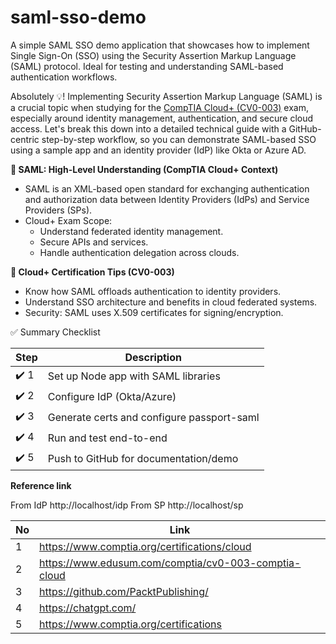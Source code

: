 # saml-sso-demo
A simple SAML SSO demo application that showcases how to implement Single Sign-On (SSO) using the Security Assertion Markup Language (SAML) protocol. Ideal for testing and understanding SAML-based authentication workflows.

Absolutely 💡! Implementing Security Assertion Markup Language (SAML) is a crucial topic when studying for the [CompTIA Cloud+ (CV0-003)](https://www.comptia.org/certifications/cloud) exam, especially around identity management, authentication, and secure cloud access. Let's break this down into a detailed technical guide with a GitHub-centric step-by-step workflow, so you can demonstrate SAML-based SSO using a sample app and an identity provider (IdP) like Okta or Azure AD.

**🔐 SAML: High-Level Understanding (CompTIA Cloud+ Context)**

- SAML is an XML-based open standard for exchanging authentication and authorization data between Identity Providers (IdPs) and Service Providers (SPs).
- Cloud+ Exam Scope:
  - Understand federated identity management.
  - Secure APIs and services.
  - Handle authentication delegation across clouds.
 
**🧠 Cloud+ Certification Tips (CV0-003)**

- Know how SAML offloads authentication to identity providers.
- Understand SSO architecture and benefits in cloud federated systems.
- Security: SAML uses X.509 certificates for signing/encryption.

✅ Summary Checklist

| Step  | Description |
| ------------- | ------------- |
| ✔️ 1  | Set up Node app with SAML libraries  |
| ✔️ 2  | Configure IdP (Okta/Azure)  |
| ✔️ 3  | Generate certs and configure passport-saml  |
| ✔️ 4  | Run and test end-to-end  |
| ✔️ 5  | Push to GitHub for documentation/demo  |

**Reference link**

From IdP
http://localhost/idp
From SP
http://localhost/sp


| No  | Link |
| ------------- | ------------- |
| 1  | https://www.comptia.org/certifications/cloud  |
| 2  | https://www.edusum.com/comptia/cv0-003-comptia-cloud  |
| 3  | https://github.com/PacktPublishing/  |
| 4  | https://chatgpt.com/  |
| 5  | https://www.comptia.org/certifications  |


